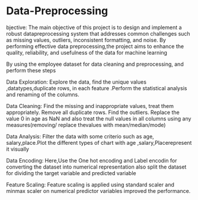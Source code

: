 # Data-Preprocessing
bjective:
The main objective of this project is to design and implement a robust datapreprocessing system that addresses common challenges such as missing values, outliers, inconsistent formatting, and noise. By performing effective data preprocessing,the project aims to enhance the quality, reliability, and usefulness of the data for machine learning

By using the employee dataset  for data cleaning and preprocessing, and perform these steps 

Data Exploration: 
                Explore the data, find the unique values ,datatypes,duplicate rows, in each feature .Perform the statistical analysis and renaming of the columns.

Data Cleaning: 
                Find the missing and inappropriate values, treat them appropriately. Remove all duplicate rows. Find the outliers.
                Replace the value 0 in age as NaN and also treat the null values in all columns using any measures(removing/ replace thevalues with mean/median/mode)

Data Analysis:
                 Filter the data with some criterio such as age, salary,place.Plot the  different types of chart  with age ,salary,Placerepresent it visually

Data Encoding:
                Here,Use the One hot encoding and Label encodin for converting the dataset into numerical representation also split the dataset for dividing the target variable and predicted variable
                
Feature Scaling: 
                 Feature scaling is applied using standard scaler and minmax scaler on numerical predictor variables improved the performance.
